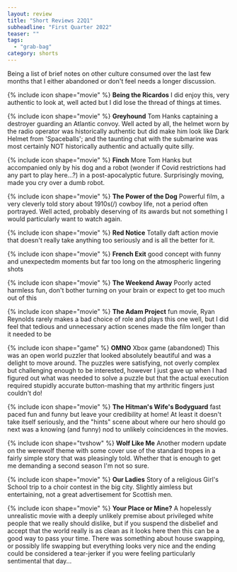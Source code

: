 ```yaml
---
layout: review
title: "Short Reviews 22Q1"
subheadline: "First Quarter 2022"
teaser: ""
tags:
  - "grab-bag"
category: shorts
---
```


Being a list of brief notes on other culture consumed over the last few months that I either abandoned or don't feel needs a longer discussion.

{% include icon shape="movie" %} **Being the Ricardos** I did enjoy this, very authentic to look at, well acted but I did lose the thread of things at times.

{% include icon shape="movie" %} **Greyhound** Tom Hanks captaining a destroyer guarding an Atlantic convoy. Well acted by all, the
helmet worn by the radio operator was historically authentic but did make him look like Dark Helmet from
'Spaceballs'; and the taunting chat with the submarine was most certainly NOT historically authentic and
actually quite silly.

{% include icon shape="movie" %} **Finch** More Tom Hanks but accompanied only by his dog and a robot (wonder if Covid restrictions had
any part to play here...?) in a post-apocalyptic future. Surprisingly moving, made you cry over a
dumb robot.

{% include icon shape="movie" %} **The Power of the Dog** Powerful film, a very cleverly told story about 1910s(/) cowboy life, not a period
often portrayed. Well acted, probably deserving of its awards but not something I would particularly want
to watch again.

{% include icon shape="movie" %} **Red Notice** Totally daft action movie that doesn't really take anything too seriously and is all the
better for it.

{% include icon shape="movie" %} **French Exit** good concept with funny and unexpectedm moments but far too long on the atmospheric lingering shots

{% include icon shape="movie" %} **The Weekend Away** Poorly acted harmless fun, don't bother turning on your brain or expect to get too much out of this

{% include icon shape="movie" %} **The Adam Project** fun movie, Ryan Reynolds rarely makes a bad choice of role
and plays this one well, but I did feel that tedious and unnecessary action scenes made the film longer than it needed to be

{% include icon shape="game" %} **OMNO** Xbox game (abandoned) This was an open world puzzler that looked absolutely beautiful and was a delight
to move around. The puzzles were satisfying, not overly complex but challenging enough to be interested, however I just gave  up when I had 
figured out what was needed to solve a puzzle but that the actual execution required stupidly accurate button-mashing that my arthritic fingers just couldn't do!

{% include icon shape="movie" %} **The Hitman's Wife's Bodyguard** fast paced fun and funny but leave your credibility at home! At least it doesn't take
itself seriously, and the "hints" scene about where our hero should go next was a knowing (and funny) nod to unlikely coincidences in the movies.

{% include icon shape="tvshow" %} **Wolf Like Me** Another modern update on the werewolf theme with some cover use of the standard tropes in a 
fairly simple story that was pleasingly told. Whether that is enough to get me demanding a second season I'm not so sure.

{% include icon shape="movie" %} **Our Ladies** Story of a religious Girl's School trip to a choir contest in the big city.
Slightly aimless but entertaining, not a great advertisement for Scottish men.

{% include icon shape="movie" %} **Your Place or Mine?** A hopelessly unrealistic movie with a deeply unlikely premise about privileged white people that we really should dislike,
but if you suspend the disbelief and accept that the world really
is as clean as it looks here then this can be a good way to pass your
time. There was something about house swapping, or possibly life swapping
but everything looks very nice and the ending could be considered a
tear-jerker if you were feeling particularly sentimental that day...